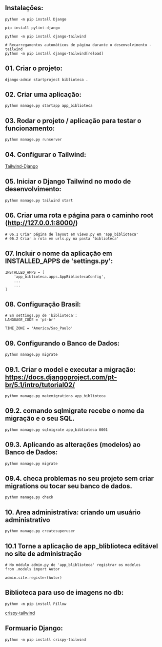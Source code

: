 ## Instalações:
```
python -m pip install Django

pip install pylint-django

python -m pip install django-tailwind

# Recarregamentos automáticos de página durante o desenvolvimento - tailwind
python -m pip install django-tailwind[reload]

```

## 01. Criar o projeto:
```
django-admin startproject biblioteca .

```

## 02. Criar uma aplicação:
```
python manage.py startapp app_biblioteca
```

## 03. Rodar o projeto / aplicação para testar o funcionamento:
```
python manage.py runserver

```

## 04. Configurar o Tailwind:
[Tailwind-Django](https://django-tailwind.readthedocs.io/en/latest/installation.html)


## 05. Iniciar o Django Tailwind no modo de desenvolvimento:
```
python manage.py tailwind start
```

## 06. Criar uma rota e página para o caminho root (http://127.0.0.1:8000/)
```
# 06.1 Criar página de layout em views.py em 'app_biblioteca'
# 06.2 Criar a rota em urls.py na pasta 'biblioteca'
```

## 07. Incluir o nome da aplicação em INSTALLED_APPS de 'settings.py':
```
INSTALLED_APPS = [
    'app_biblioteca.apps.AppBibliotecaConfig',
    ...
    ...
]
```

## 08. Configuração Brasil:
```
# Em settings.py de 'biblioteca':
LANGUAGE_CODE = 'pt-br'

TIME_ZONE = 'America/Sao_Paulo'
```


## 09. Configurando o Banco de Dados:
```
python manage.py migrate
```


## 09.1. Criar o model e executar a migração: https://docs.djangoproject.com/pt-br/5.1/intro/tutorial02/
```
python manage.py makemigrations app_biblioteca
```

## 09.2. comando sqlmigrate recebe o nome da migração e o seu SQL.
```
python manage.py sqlmigrate app_biblioteca 0001
```


## 09.3. Aplicando as alterações (modelos) ao Banco de Dados:
```
python manage.py migrate
```


## 09.4. checa problemas no seu projeto sem criar migrations ou tocar seu banco de dados.
```
python manage.py check
```


## 10. Area administrativa: criando um usuário administrativo
```
python manage.py createsuperuser
```

## 10.1 Torne a aplicação de app_bliblioteca editável no site de administração
```
# No módulo admin.py de 'app_bliblioteca' registrar os modelos
from .models import Autor

admin.site.register(Autor)
```

## Biblioteca para uso de imagens no db:
```
python -m pip install Pillow
```

[crispy-tailwind](https://github.com/django-crispy-forms/crispy-tailwind)
## Formuario Django:
```
python -m pip install crispy-tailwind
```

